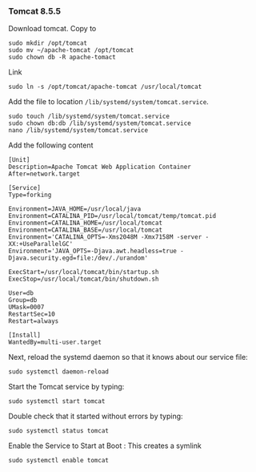 ### Tomcat 8.5.5
Download tomcat. Copy to     
    
    sudo mkdir /opt/tomcat
    sudo mv ~/apache-tomcat /opt/tomcat
    sudo chown db -R apache-tomact
    
Link

    sudo ln -s /opt/tomcat/apache-tomcat /usr/local/tomcat
    

Add the file to location `/lib/systemd/system/tomcat.service`.

    sudo touch /lib/systemd/system/tomcat.service
    sudo chown db:db /lib/systemd/system/tomcat.service
    nano /lib/systemd/system/tomcat.service
     
Add the following content     
    
    [Unit]
    Description=Apache Tomcat Web Application Container
    After=network.target
    
    [Service]
    Type=forking
    
    Environment=JAVA_HOME=/usr/local/java
    Environment=CATALINA_PID=/usr/local/tomcat/temp/tomcat.pid
    Environment=CATALINA_HOME=/usr/local/tomcat
    Environment=CATALINA_BASE=/usr/local/tomcat
    Environment='CATALINA_OPTS=-Xms2048M -Xmx7158M -server -XX:+UseParallelGC'
    Environment='JAVA_OPTS=-Djava.awt.headless=true -Djava.security.egd=file:/dev/./urandom'
    
    ExecStart=/usr/local/tomcat/bin/startup.sh
    ExecStop=/usr/local/tomcat/bin/shutdown.sh
    
    User=db
    Group=db
    UMask=0007
    RestartSec=10
    Restart=always
    
    [Install]
    WantedBy=multi-user.target
    
Next, reload the systemd daemon so that it knows about our service file:

    sudo systemctl daemon-reload
Start the Tomcat service by typing:

    sudo systemctl start tomcat
Double check that it started without errors by typing:

    sudo systemctl status tomcat
    
Enable the Service to Start at Boot : This creates a symlink
    
    sudo systemctl enable tomcat
